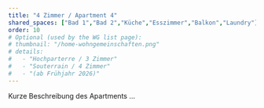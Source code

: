 ```yaml
---
title: "4 Zimmer / Apartment 4"
shared_spaces: ["Bad 1","Bad 2","Küche","Esszimmer","Balkon","Laundry"]
order: 10
# Optional (used by the WG list page):
# thumbnail: "/home-wohngemeinschaften.png"
# details:
#   - "Hochparterre / 3 Zimmer"
#   - "Souterrain / 4 Zimmer"
#   - "(ab Frühjahr 2026)"
---
```

Kurze Beschreibung des Apartments …
